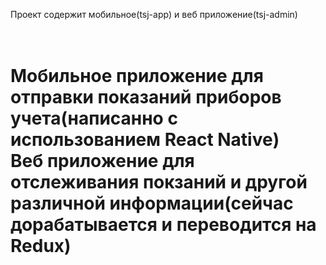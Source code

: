 Проект содержит мобильное(tsj-app) и веб приложение(tsj-admin)<h1><br/>
Мобильное приложение для отправки показаний приборов учета(написанно с использованием React Native)<br/>
Веб приложение для отслеживания покзаний и другой различной информации(сейчас дорабатывается и переводится на Redux)
